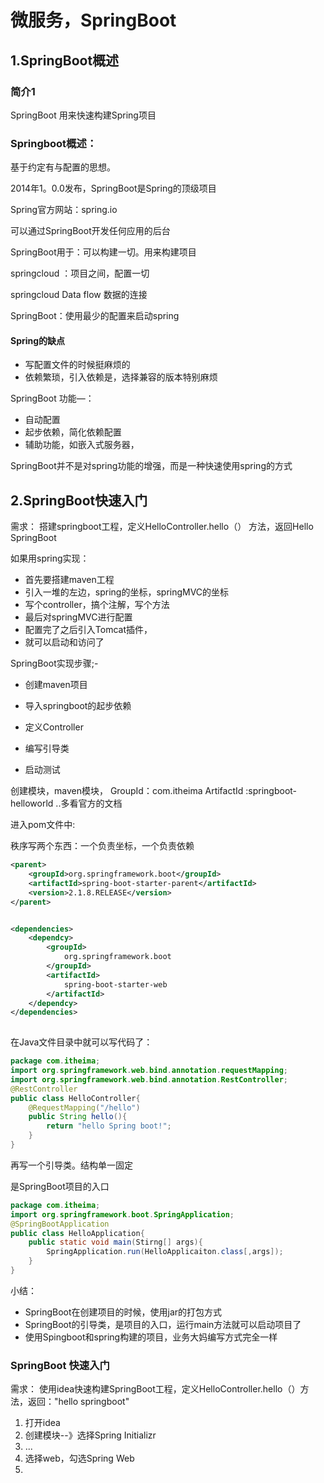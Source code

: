 # 微服务，SpringBoot

## 1.SpringBoot概述

### 简介1

SpringBoot 用来快速构建Spring项目

### Springboot概述：

基于约定有与配置的思想。

2014年1。0.0发布，SpringBoot是Spring的顶级项目

Spring官方网站：spring.io

可以通过SpringBoot开发任何应用的后台

SpringBoot用于：可以构建一切。用来构建项目

springcloud ：项目之间，配置一切

springcloud Data flow  数据的连接



SpringBoot：使用最少的配置来启动spring

#### Spring的缺点

- 写配置文件的时候挺麻烦的
- 依赖繁琐，引入依赖是，选择兼容的版本特别麻烦

SpringBoot 功能—：

- 自动配置
- 起步依赖，简化依赖配置
- 辅助功能，如嵌入式服务器，

SpringBoot并不是对spring功能的增强，而是一种快速使用spring的方式

## 2.SpringBoot快速入门

需求： 搭建springboot工程，定义HelloController.hello（） 方法，返回Hello SpringBoot

如果用spring实现：

- 首先要搭建maven工程
- 引入一堆的左边，spring的坐标，springMVC的坐标
- 写个controller，搞个注解，写个方法
- 最后对springMVC进行配置
- 配置完了之后引入Tomcat插件，
- 就可以启动和访问了

SpringBoot实现步骤;-

- 创建maven项目

- 导入springboot的起步依赖

- 定义Controller

- 编写引导类

- 启动测试

  

创建模块，maven模块，
    GroupId：com.itheima
    ArtifactId :springboot-helloworld
     ..多看官方的文档

进入pom文件中:

秩序写两个东西：一个负责坐标，一个负责依赖

```xml
<parent>
 	<groupId>org.springframework.boot</groupId>
    <artifactId>spring-boot-starter-parent</artifactId>
    <version>2.1.8.RELEASE</version>
</parent>


<dependencies>
	<dependcy>
    	<groupId>
        	org.springframework.boot
        </groupId>
        <artifactId>
        	spring-boot-starter-web
        </artifactId>
    </dependcy>
</dependencies>
        	
```

在Java文件目录中就可以写代码了：

```Java
package com.itheima;
import org.springframework.web.bind.annotation.requestMapping;
import org.springframework.web.bind.annotation.RestController;
@RestController
public class HelloController{
    @RequestMapping("/hello")
    public String hello(){
        return "hello Spring boot!";
    }
}
```

再写一个引导类。结构单一固定

是SpringBoot项目的入口

```Java
package com.itheima;
import org.springframework.boot.SpringApplication;
@SpringBootApplication
public class HelloApplication{
    public static void main(Stirng[] args){
        SpringApplication.run(HelloApplicaiton.class[,args]);
    }
}
```

小结：

- SpringBoot在创建项目的时候，使用jar的打包方式 
- SpringBoot的引导类，是项目的入口，运行main方法就可以启动项目了
- 使用Spingboot和spring构建的项目，业务大妈编写方式完全一样

### SpringBoot 快速入门

需求： 使用idea快速构建SpringBoot工程，定义HelloController.hello（）方法，返回："hello springboot"

1. 打开idea
2. 创建模块--》选择Spring Initializr
3. ...
4. 选择web，勾选Spring Web
5. 

